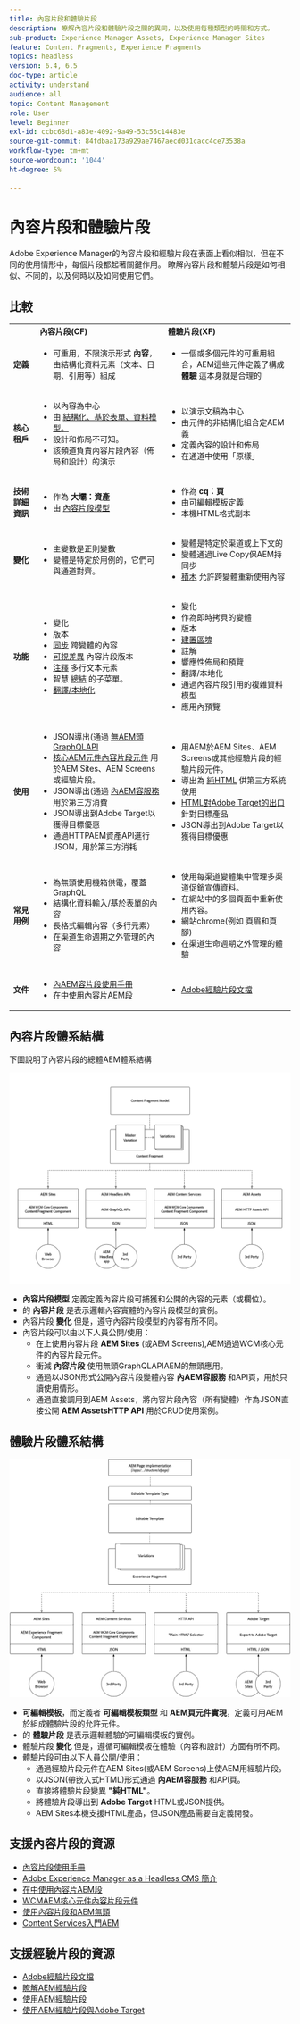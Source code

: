 ```yaml
---
title: 內容片段和體驗片段
description: 瞭解內容片段和體驗片段之間的異同，以及使用每種類型的時間和方式。
sub-product: Experience Manager Assets, Experience Manager Sites
feature: Content Fragments, Experience Fragments
topics: headless
version: 6.4, 6.5
doc-type: article
activity: understand
audience: all
topic: Content Management
role: User
level: Beginner
exl-id: ccbc68d1-a83e-4092-9a49-53c56c14483e
source-git-commit: 84fdbaa173a929ae7467aecd031cacc4ce73538a
workflow-type: tm+mt
source-wordcount: '1044'
ht-degree: 5%

---
```


# 內容片段和體驗片段

Adobe Experience Manager的內容片段和經驗片段在表面上看似相似，但在不同的使用情形中，每個片段都起著關鍵作用。 瞭解內容片段和體驗片段是如何相似、不同的，以及何時以及如何使用它們。

## 比較

<table>
<tbody><tr><td><strong> </strong></td>
<td><strong>內容片段(CF)</strong></td>
<td><strong>體驗片段(XF)</strong></td>
</tr><tr><td><strong>定義</strong></td>
<td><ul>
<li>可重用，不限演示形式 <strong>內容</strong>，由結構化資料元素（文本、日期、引用等）組成</li>
</ul>
</td>
<td><ul>
<li>一個或多個元件的可重用組合，AEM這些元件定義了構成 <strong>體驗</strong> 這本身就是合理的</li>
</ul>
</td>
</tr><tr><td><strong>核心租戶</strong></td>
<td><ul>
<li>以內容為中心</li>
<li>由 <a href="https://experienceleague.adobe.com/docs/experience-manager-65/assets/fragments/content-fragments-models.html?lang=en" target="_blank">結構化、基於表單、資料模型。</a></li>
<li>設計和佈局不可知。</li>
<li>該頻道負責內容片段內容（佈局和設計）的演示</li>
</ul>
</td>
<td><ul>
<li>以演示文稿為中心</li>
<li>由元件的非結構化組合定AEM義</li>
<li>定義內容的設計和佈局</li>
<li>在通道中使用「原樣」</li>
</ul>
</td>
</tr><tr><td><strong>技術詳細資訊</strong></td>
<td><ul>
<li>作為 <strong>大壩：資產</strong></li>
<li>由 <a href="https://experienceleague.adobe.com/docs/experience-manager-65/assets/fragments/content-fragments-models.html?lang=en" target="_blank">內容片段模型</a></li>
</ul>
</td>
<td><ul>
<li>作為 <strong>cq：頁</strong></li>
<li>由可編輯模板定義</li>
<li>本機HTML格式副本</li>
</ul>
</td>
</tr><tr><td><strong>變化</strong></td>
<td><ul>
<li>主變數是正則變數</li>
<li>變體是特定於用例的，它們可與通道對齊。</li>
</ul>
</td>
<td><ul>
<li>變體是特定於渠道或上下文的</li>
<li>變體通過Live Copy保AEM持同步</li>
<li><a href="https://experienceleague.adobe.com/docs/experience-manager-65/authoring/authoring/experience-fragments.html" target="_blank">積木</a> 允許跨變體重新使用內容</li>
</ul>
</td>
</tr><tr><td><strong>功能</strong></td>
<td><ul>
<li>變化</li>
<li>版本</li>
<li><a href="https://experienceleague.adobe.com/docs/experience-manager-65/assets/fragments/content-fragments-variations.html?lang=en#synchronizing-with-master" target="_blank">同步</a> 跨變體的內容</li>
<li><a href="https://experienceleague.adobe.com/docs/experience-manager-65/assets/fragments/content-fragments-managing.html?lang=en#comparing-fragment-versions" target="_blank">可視差異</a> 內容片段版本</li>
<li><a href="https://experienceleague.adobe.com/docs/experience-manager-65/assets/fragments/content-fragments-variations.html?lang=en#annotating-a-content-fragment" target="_blank">注釋</a> 多行文本元素</li>
<li>智慧 <a href="https://experienceleague.adobe.com/docs/experience-manager-65/assets/fragments/content-fragments-variations.html?lang=en#summarizing-text" target="_blank">總結</a> 的子菜單。</li>
<li><a href="https://experienceleague.adobe.com/docs/experience-manager-65/assets/fragments/creating-translation-projects-for-content-fragments.html?lang=en" target="_blank">翻譯/本地化</a></li>
</ul>
</td>
<td><ul>
<li>變化</li>
<li>作為即時拷貝的變體</li>
<li>版本</li>
<li><a href="https://experienceleague.adobe.com/docs/experience-manager-65/authoring/authoring/experience-fragments.html?lang=en#building-blocks" target="_blank">建置區塊</a></li>
<li>註解</li>
<li>響應性佈局和預覽</li>
<li>翻譯/本地化</li>
<li>通過內容片段引用的複雜資料模型</li>
<li>應用內預覽</li>
</ul>
</td>
</tr><tr><td><strong>使用</strong></td>
<td><ul>
<li>JSON導出(通過 <a href="https://experienceleague.adobe.com/landing/experience-manager/headless/developer.html">無AEM頭GraphQLAPI</a></li>
<li><a href="https://experienceleague.adobe.com/docs/experience-manager-core-components/using/components/content-fragment-component.html" target="_blank">核心AEM元件內容片段元件</a> 用於AEM Sites、AEM Screens或經驗片段。</li>
<li>JSON導出(通過 <a href="https://experienceleague.adobe.com/docs/experience-manager-learn/getting-started-with-aem-headless/content-services/overview.html?lang=en" target="_blank">內AEM容服務</a> 用於第三方消費</li>
<li>JSON導出到Adobe Target以獲得目標優惠</li>
<li>通過HTTPAEM資產API進行JSON，用於第三方消耗</li>
</ul>
</td>
<td><ul>
<li>用AEM於AEM Sites、AEM Screens或其他經驗片段的經驗片段元件。</li>
<li>導出為 <a href="https://experienceleague.adobe.com/docs/experience-manager-65/authoring/authoring/experience-fragments.html?lang=en" target="_blank">純HTML</a> 供第三方系統使用</li>
<li><a href="https://experienceleague.adobe.com/docs/experience-manager-65/administering/integration/experience-fragments-target.html?lang=zh-Hant" target="_blank">HTML對Adobe Target的出口</a> 針對目標產品</li>
<li>JSON導出到Adobe Target以獲得目標優惠</li>
</ul>
</td>
</tr><tr><td><strong>常見用例</strong></td>
<td><ul>
<li>為無頭使用機箱供電，覆蓋GraphQL</li>
<li>結構化資料輸入/基於表單的內容</li>
<li>長格式編輯內容（多行元素）</li>
<li>在渠道生命週期之外管理的內容</li>
</ul>
</td>
<td><ul>
<li>使用每渠道變體集中管理多渠道促銷宣傳資料。</li>
<li>在網站中的多個頁面中重新使用內容。</li>
<li>網站chrome(例如 頁眉和頁腳)</li>
<li>在渠道生命週期之外管理的體驗</li>
</ul>
</td>
</tr><tr><td><strong>文件</strong></td>
<td><ul>
<li><a href="https://experienceleague.adobe.com/docs/experience-manager-65/assets/home.html?lang=en&amp;topic=/experience-manager/6-5/assets/morehelp/content-fragments.ug.js" target="_blank">內AEM容片段使用手冊</a></li>
<li><a href="https://experienceleague.adobe.com/docs/experience-manager-learn/sites/content-fragments/content-fragments-feature-video-use.html?lang=en" target="_blank">在中使用內容片AEM段</a></li>
</ul>
</td>
<td><ul>
<li><a href="https://experienceleague.adobe.com/docs/experience-manager-65/authoring/authoring/experience-fragments.html?lang=en" target="_blank">Adobe經驗片段文檔</a></li>
</ul>
</td>
</tr></tbody></table>

## 內容片段體系結構

下圖說明了內容片段的總體AEM體系結構

![內容片段體系結構](./assets/content-fragments-architecture.png)

+ **內容片段模型** 定義定義內容片段可捕獲和公開的內容的元素（或欄位）。
+ 的 **內容片段** 是表示邏輯內容實體的內容片段模型的實例。
+ 內容片段 **變化** 但是，遵守內容片段模型的內容有所不同。
+ 內容片段可以由以下人員公開/使用：
   + 在上使用內容片段 **AEM Sites** (或AEM Screens),AEM通過WCM核心元件的內容片段元件。
   + 衝減 **內容片段** 使用無頭GraphQLAPIAEM的無頭應用。
   + 通過以JSON形式公開內容片段變體內容 **內AEM容服務** 和API頁，用於只讀使用情形。
   + 通過直接調用到AEM Assets，將內容片段內容（所有變體）作為JSON直接公開 **AEM AssetsHTTP API** 用於CRUD使用案例。

## 體驗片段體系結構

![體驗片段體系結構](./assets/experience-fragments-architecture.png)

+ **可編輯模板**，而定義者 **可編輯模板類型** 和 **AEM頁元件實現**，定義可用AEM於組成體驗片段的允許元件。
+ 的 **體驗片段** 是表示邏輯體驗的可編輯模板的實例。
+ 體驗片段 **變化** 但是，遵循可編輯模板在體驗（內容和設計）方面有所不同。
+ 體驗片段可由以下人員公開/使用：
   + 通過經驗片段元件在AEM Sites(或AEM Screens)上使AEM用經驗片段。
   + 以JSON(帶嵌入式HTML)形式通過 **內AEM容服務** 和API頁。
   + 直接將體驗片段變異 **&quot;純HTML&quot;**。
   + 將體驗片段導出到 **Adobe Target** HTML或JSON提供。
   + AEM Sites本機支援HTML產品，但JSON產品需要自定義開發。

## 支援內容片段的資源

+ [內容片段使用手冊](https://experienceleague.adobe.com/docs/experience-manager-65/assets/home.html?lang=en&amp;topic=/experience-manager/6-5/assets/morehelp/content-fragments.ug.js)
+ [Adobe Experience Manager as a Headless CMS 簡介](https://experienceleague.adobe.com/docs/experience-manager-cloud-service/content/headless/introduction.html)
+ [在中使用內容片AEM段](https://experienceleague.adobe.com/docs/experience-manager-learn/sites/content-fragments/content-fragments-feature-video-use.html?lang=en)
+ [WCMAEM核心元件內容片段元件](https://experienceleague.adobe.com/docs/experience-manager-core-components/using/components/content-fragment-component.html)
+ [使用內容片段和AEM無頭](https://experienceleague.adobe.com/docs/experience-manager-learn/getting-started-with-aem-headless/overview.html?lang=en)
+ [Content Services入門AEM](https://experienceleague.adobe.com/docs/experience-manager-learn/getting-started-with-aem-headless/content-services/overview.html?lang=en)

## 支援經驗片段的資源

+ [Adobe經驗片段文檔](https://experienceleague.adobe.com/docs/experience-manager-65/authoring/authoring/experience-fragments.html?lang=en)
+ [瞭解AEM經驗片段](https://experienceleague.adobe.com/docs/experience-manager-learn/sites/experience-fragments/experience-fragments-feature-video-use.html?lang=en)
+ [使用AEM經驗片段](https://experienceleague.adobe.com/docs/experience-manager-learn/sites/experience-fragments/experience-fragments-feature-video-use.html?lang=en)
+ [使用AEM經驗片段與Adobe Target](https://medium.com/adobetech/experience-fragments-and-adobe-target-d8d74381b9b2)
